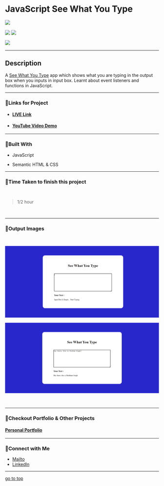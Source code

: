 # JavaScript See What You Type

![](https://img.shields.io/badge/See%20What-You%20Type-brightgreen)

![](https://img.shields.io/badge/JavaScript-CSS-yellow)
![](https://img.shields.io/badge/functions-event%20listeners-red)

![](https://img.shields.io/badge/Shubham-Singh-blue)

<hr>

## Description

A [See What You Type]() app which shows what you are typing in the output box when you inputs in input box. Learnt about event listeners and functions in JavaScript.

<hr>


### 📌Links for Project
- #### [LIVE Link]()

- #### [YouTube Video Demo]()

<hr>

### 📌Built With

- JavaScript

- Semantic HTML & CSS

<hr>

### 📌Time Taken to finish this project

<br>

> 1/2 hour

<br>

<hr>

### 📌Output Images

<br>

![opimage](./Image/See-What-You-Type.png)

![opimage1](./Image/See-What-You-Type%20(1).png)

<br>

<hr>

### 📌Checkout Portfolio & Other Projects

#### [Personal Portfolio](https://shubhambhoj.in/)


***
### 📌Connect with Me
* [Mailto](mailto:shubhambhoj3@gmail.com)
* [LinkedIn](https://www.linkedin.com/in/shubham-singh-b122b7171/)

***
[go to top](#javascript-see-what-you-type)